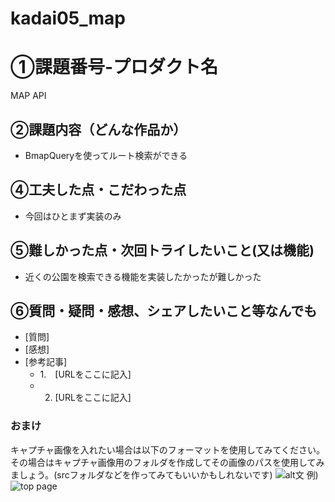 # kadai05_map
# ①課題番号-プロダクト名
MAP API

## ②課題内容（どんな作品か）

- BmapQueryを使ってルート検索ができる

## ④工夫した点・こだわった点

- 今回はひとまず実装のみ

## ⑤難しかった点・次回トライしたいこと(又は機能)

- 近くの公園を検索できる機能を実装したかったが難しかった

## ⑥質問・疑問・感想、シェアしたいこと等なんでも

- [質問]
- [感想]
- [参考記事]
  - 1.　[URLをここに記入]
  - 2. [URLをここに記入]

### おまけ

キャプチャ画像を入れたい場合は以下のフォーマットを使用してみてください。その場合はキャプチャ画像用のフォルダを作成してその画像のパスを使用してみましょう。(srcフォルダなどを作ってみてもいいかもしれないです)
![alt文](画像URL)
例)
![top page](./src/capture1.png)
